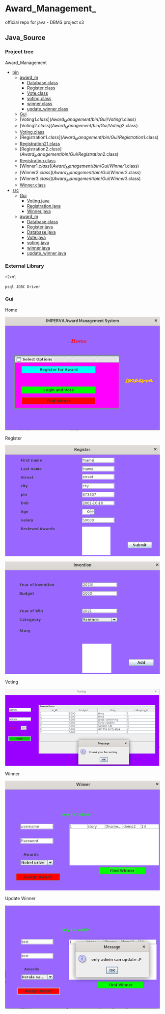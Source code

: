 # Award_Management_

official repo for java - DBMS project s3 

## Java_Source

### Project tree

Award_Management
 * [bin](Award_Management/bin)
   * [award_m](Award_Management/bin/award_m)
     * [Database.class](Award_Management/bin/award_m/Database.class)
     * [Register.class](Award_Management/bin/award_m/Register.class)
     * [Vote.class](Award_Management/bin/award_m/Vote.class)
     * [voting.class](Award_Management/bin/award_m/voting.class)
     * [winner.class](Award_Management/bin/award_m/winner.class)
     * [update_winner.class](Award_Management/bin/award_m/update_winner.class)
   * [Gui](Award_Management/bin/Gui)
   * [Voting$1.class](Award_Management/bin/Gui/Voting$1.class)
   * [Voting$2.class](Award_Management/bin/Gui/Voting$2.class)
   * [Voting.class](Award_Management/bin/Gui/Voting.class)
   * [Registration$1.class](Award_Management/bin/Gui/Registration$1.class)
   * [Registration$2$1.class](Award_Management/bin/Gui/Registration$2$1.class)
   * [Registration$2.class](Award_Management/bin/Gui/Registration$2.class)
   * [Registration.class](Award_Management/bin/Gui/Registration.class)
   * [Winner$1.class](Award_Management/bin/Gui/Winner$1.class)
   * [Winner$2.class](Award_Management/bin/Gui/Winner$2.class)
   * [Winner$3.class](Award_Management/bin/Gui/Winner$3.class)
   * [Winner.class](Award_Management/bin/Gui/Winner.class)
 * [src](Award_Management/src)
     * [Gui](Award_Management/src/Gui)
       * [Voting.java](Award_Management/src/Gui/Voting.java)
       * [Registration.java](Award_Management/src/Gui/Registration.java)
       * [Winner.java](Award_Management/src/Gui/Winner.java)
     * [award_m](Award_Management/src/award_m)
         * [Database.class](Award_Management/src/award_m/Database.class)
         * [Register.java](Award_Management/src/award_m/Register.java)
         * [Database.java](Award_Management/src/award_m/Database.java)
         * [Vote.java](Award_Management/src/award_m/Vote.java)
         * [voting.java](Award_Management/src/award_m/voting.java)
         * [winner.java](Award_Management/src/award_m/winner.java)
         * [update_winner.java](Award_Management/src/award_m/update_winner.java)
      
### External Library
```
r2xml

psql JDBC Driver
```

### Gui

Home

![Home](screenshots/home.png)

Register

![Home](screenshots/registration.png)

![Home](screenshots/registration1.png)

Voting

![Home](screenshots/voting.png)

Winner

![Home](screenshots/findwinner.png)

Update Winner

![Home](screenshots/update_winner.png)







